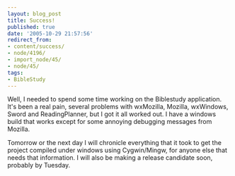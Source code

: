 ```yaml
---
layout: blog_post
title: Success!
published: true
date: '2005-10-29 21:57:56'
redirect_from:
- content/success/
- node/4196/
- import_node/45/
- node/45/
tags:
- BibleStudy
---
```


Well, I needed to spend some time working on the Biblestudy application. It's been a real pain, several problems with wxMozilla, Mozilla, wxWindows, Sword and ReadingPlanner, but I got it all worked out. I have a windows build that works except for some annoying debugging messages from Mozilla. 

Tomorrow or the next day I will chronicle everything that it took to get the project compiled under windows using Cygwin/Mingw, for anyone else that needs that information. I will also be making a release candidate soon, probably by Tuesday.
